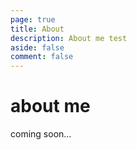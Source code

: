 ```yaml
---
page: true
title: About
description: About me test
aside: false
comment: false
---
```


# about me

coming soon...
